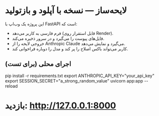 # لایحه‌ساز — نسخه با آپلود و بازتولید

این پروژه یک وب‌اپ با FastAPI است که:
- فرم فارسی به کاربر می‌دهد (قابل استقرار روی Render).
- فایل‌های پیوست را می‌گیرد و در سرور ذخیره می‌کند.
- خروجی لایحه را از Anthropic Claude می‌گیرد و نمایش می‌دهد.
- کاربر می‌تواند باکس اصلاح را پر کند و مدل را دوباره فراخوانی کند.

## اجرای محلی (برای تست)

pip install -r requirements.txt
export ANTHROPIC_API_KEY="your_api_key"
export SESSION_SECRET="a_strong_random_value"
uvicorn app:app --reload
# بازدید: http://127.0.0.1:8000

